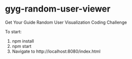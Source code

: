 # gyg-random-user-viewer

Get Your Guide Random User Visualization Coding Challenge

To start: <br>
1. npm install <br>
2. npm start <br>
3. Navigate to http://localhost:8080/index.html